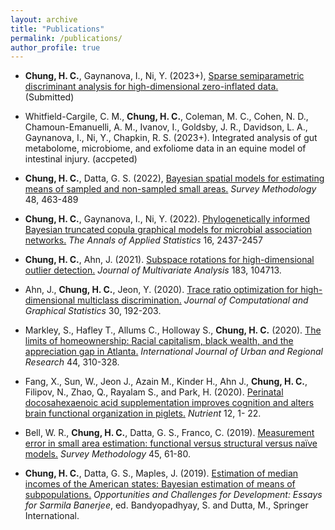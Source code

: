 ```yaml
---
layout: archive
title: "Publications"
permalink: /publications/
author_profile: true
---
```


<!---  * authors (2023). title of the paper. *journal*. [[URL]](https://). [[GitHub]](https://). --->

<!--- * Ahn, S., Cha, H., **Chung, H. C.**, Ahn, J. (2023+), Monotone clustering. (Submitted) --->

* **Chung, H. C.**, Gaynanova, I., Ni, Y. (2023+), [Sparse semiparametric discriminant analysis for high-dimensional zero-inflated data.](https://arxiv.org/abs/2208.03734) (Submitted)

* Whitfield-Cargile, C. M., **Chung, H. C.**, Coleman, M. C., Cohen, N. D., Chamoun-Emanuelli, A. M., Ivanov, I., Goldsby, J. R., Davidson, L. A., Gaynanova, I., Ni, Y., Chapkin, R. S. (2023+). Integrated analysis of gut metabolome, microbiome, and exfoliome data in an equine model of intestinal injury. (accpeted)

* **Chung, H. C.**, Datta, G. S. (2022), [Bayesian spatial models for estimating means of sampled and non-sampled small areas.](https://www150.statcan.gc.ca/n1/pub/12-001-x/2022002/article/00012-eng.htm) *Survey Methodology* 48, 463-489

* **Chung, H. C.**, Gaynanova, I., Ni, Y. (2022). [Phylogenetically informed Bayesian truncated copula graphical models for microbial association networks.](https://projecteuclid.org/journals/annals-of-applied-statistics/volume-16/issue-4/Phylogenetically-informed-Bayesian-truncated-copula-graphical-models-for-microbial-association/10.1214/21-AOAS1598.short) *The Annals of Applied Statistics* 16, 2437-2457

* **Chung, H. C.**, Ahn, J. (2021). [Subspace rotations for high-dimensional outlier detection.](https://www.sciencedirect.com/science/article/abs/pii/S0047259X20302943) *Journal of Multivariate Analysis* 183, 104713.


* Ahn, J., **Chung, H. C.**, Jeon, Y. (2020). [Trace ratio optimization for high-dimensional multiclass discrimination.](https://www.tandfonline.com/doi/abs/10.1080/10618600.2020.1807352?journalCode=ucgs20) *Journal of Computational and Graphical Statistics* 30, 192-203.

* Markley, S., Hafley T., Allums C., Holloway S., **Chung, H. C.** (2020). [The limits of homeownership: Racial capitalism, black wealth, and the appreciation gap in Atlanta.](https://onlinelibrary.wiley.com/doi/abs/10.1111/1468-2427.12873) *International Journal of Urban and Regional Research* 44, 310-328.

* Fang, X., Sun, W., Jeon J., Azain M., Kinder H., Ahn J., **Chung, H. C.**, Filipov, N., Zhao, Q., Rayalam S., and Park, H. (2020). [Perinatal docosahexaenoic acid supplementation improves cognition and alters brain functional organization in piglets.](https://www.mdpi.com/2072-6643/12/7/2090) *Nutrient* 12, 1- 22.  

* Bell, W. R., **Chung, H. C.**, Datta, G. S., Franco, C. (2019). [Measurement error in small area estimation: functional versus structural versus naïve models.](https://www150.statcan.gc.ca/n1/pub/12-001-x/2019001/article/00005-eng.htm) *Survey Methodology* 45, 61-80.

* **Chung, H. C.**, Datta, G. S., Maples, J. (2019). [Estimation of median incomes of the American states: Bayesian estimation of means of subpopulations.](https://link.springer.com/chapter/10.1007/978-981-13-9981-7_23) *Opportunities and Challenges for Development: Essays for Sarmila Banerjee*, ed. Bandyopadhyay, S. and Dutta, M., Springer International.



